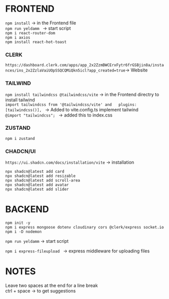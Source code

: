 # FRONTEND
``npm install`` -> in the Frontend file    
``npm run yeldamm `` -> start script  
``npm i react-router-dom``  
``npm i axios``  
``npm install react-hot-toast``  

### CLERK
``https://dashboard.clerk.com/apps/app_2x2ZzmBWCErxFytr6frGSBjin8a/instances/ins_2x2ZzlaVaiUOpSSQCQMiQkn5icl?app_created=true``-> Website  
  
### TAILWIND
``npm install tailwindcss @tailwindcss/vite`` -> in the Frontend directry to install tailwind  
``import tailwindcss from '@tailwindcss/vite' and   plugins: [tailwindcss()], `` -> Added to vite.config.ts implement tailwind  
``@import "tailwindcss"; `` -> added this to index.css  


### ZUSTAND
``npm i zustand``  

### CHADCN/UI 
``https://ui.shadcn.com/docs/installation/vite`` -> installation  

``npx shadcn@latest add card``  
``npx shadcn@latest add resizable``  
``npx shadcn@latest add scroll-area``  
``npx shadcn@latest add avatar``  
``npx shadcn@latest add slider``  

# BACKEND
``npm init -y``    
``npm i express mongoose dotenv cloudinary cors @clerk/express socket.io``    
``npm i -D nodemon``  

``npm run yeldamm``  -> start script  

``npm i express-fileupload `` -> express middleware for uploading files



# NOTES

Leave two spaces at the end for a line break  
ctrl + space -> to get suggestions